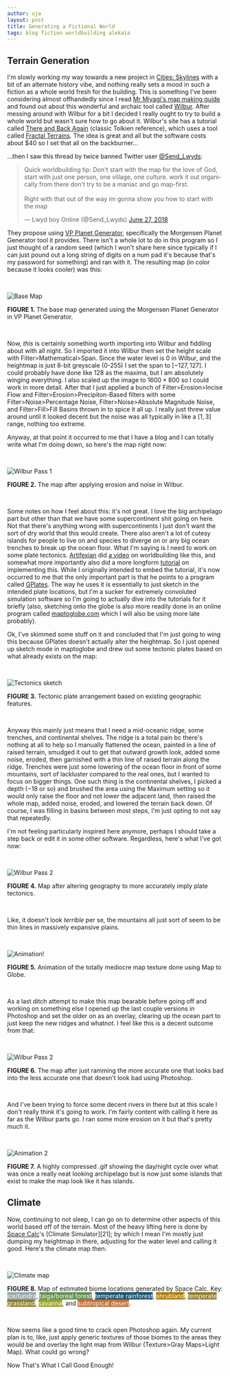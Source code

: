 ```yaml
---
author: uja
layout: post
title: Generating a Fictional World
tags: blog fiction worldbuilding alekala
---
```


## Terrain Generation

I'm slowly working my way towards a new project in
[Cities: Skylines][1] with a bit of an alternate history vibe, and nothing
really sets a mood in such a fiction as a whole world fresh for the building.
This is something I've been considering almost offhandedly since I read
[Mr Miyagi's map making guide][2] and found out about this wonderful and archaic
tool called [Wilbur][3]. After messing around with Wilbur for a bit I decided I
really ought to try to build a whole world but wasn't sure how to go about it.
Wilbur's site has a tutorial called [There and Back Again][4] (classic Tolkien
reference), which uses a tool called [Fractal Terrains][5]. The idea is great
and all but the software costs about $40 so I set that all on the backburner...

...then I saw this thread by twice banned Twitter user [@Send_Lwyds][6]:

<blockquote class="twitter-tweet" data-lang="en">
    <p lang="en" dir="ltr">
        Quick worldbuilding tip: Don&#39;t start with the map for the love of
        God, start with just one person, one village, one culture. work it out
        organically from there don&#39;t try to be a maniac and go map-first.
        <br><br>
        Right with that out of the way im gonna show you how to start with the
        map
    </p>
    &mdash; Lwyd boy Online (@Send_Lwyds)
    <a href="https://twitter.com/Send_Lwyds/status/1012084937904807937">
        June 27, 2018
    </a>
</blockquote>
<script async src="https://platform.twitter.com/widgets.js" charset="utf-8">
    </script>

They propose using [VP Planet Generator][7], specifically the Morgensen Planet
Generator tool it provides. There isn't a whole lot to do in this program so I
just thought of a random seed (which I won't share here since typically if I can
just pound out a long string of digits on a num pad it's because that's my
password for something) and ran with it. The resulting map (in color because it
looks cooler) was this:

<br>

![Base Map][8]

**FIGURE 1.** The base map generated using the Morgensen Planet Generator in VP
Planet Generator.

<br>

Now, _this_ is certainly something worth importing into Wilbur and fiddling
about with all night. So I imported it into Wilbur then set the height scale
with Filter>Mathematical>Span. Since the water level is 0 in Wilbur, and the
heightmap is just 8-bit greyscale (0-255) I set the span to $[-127, 127]$. I
could probably have done like $128$ as the maxima, but I am absolutely winging
everything. I also scaled up the image to $1600\times800$ so I could work in
more detail. After that I just applied a bunch of Filter>Erosion>Incise Flow
and Filter>Erosion>Precipiton-Based filters with some Filter>Noise>Percentage
Noise, Filter>Noise>Absolute Magnitude Noise, and Filter>Fill>Fill Basins thrown
in to spice it all up. I really just threw value around until it looked decent
but the noise was all typically in like a $[1,3]$ range, nothing too extreme.

Anyway, at that point it occurred to me that I have a blog and I can totally
write what I'm doing down, so here's the map right now:

<br>

![Wilbur Pass 1][9]

**FIGURE 2.** The map after applying erosion and noise in Wilbur.

<br>

Some notes on how I feel about this: it's not great. I love the big archipelago
part but other than that we have some supercontinent shit going on here. Not
that there's anything wrong with supercontinents I just don't want the sort of
dry world that this would create. There also aren't a lot of cutesy islands for
people to live on and species to diverge on or any big ocean trenches to break
up the ocean floor. What I'm saying is I need to work on some plate tectonics.
[Artifexian][10] did [a video][11] on worldbuilding like this, and somewhat
more importantly also did a more longform [tutorial][12] on implementing this.
While I originally intended to embed the tutorial, it's now occurred to me that
the only important part is that he points to a program called [GPlates][13]. The
way he uses it is essentially to just sketch in the intended plate locations,
but I'm a sucker for extremely convoluted simulation software so I'm going to
actually dive into the tutorials for it briefly (also, sketching onto the globe
is also more readily done in an online program called [maptoglobe.com][14] which
I will also be using more late probably).

Ok, I've skimmed some stuff on it and concluded that I'm just going to wing this
because GPlates doesn't actually alter the heightmap. So I just opened up sketch
mode in maptoglobe and drew out some tectonic plates based on what already
exists on the map:

<br>

![Tectonics sketch][15]

**FIGURE 3.** Tectonic plate arrangement based on existing geographic features.

<br>

Anyway this mainly just means that I need a mid-oceanic ridge, some trenches,
and continental shelves. The ridge is a total pain bc there's nothing at all to
help so I manually flattened the ocean, painted in a line of raised terrain,
smudged it out to get that outward growth look, added some noise, eroded, then
garnished with a thin line of raised terrain along the ridge. Trenches were just
some lowering of the ocean floor in front of some mountains, sort of lackluster
compared to the real ones, but I wanted to focus on bigger things. One such
thing is the continental shelves, I picked a depth ($-18$ or so) and brushed the
area using the Maximum setting so it would only raise the floor and not lower
the adjacent land, then raised the whole map, added noise, eroded, and lowered
the terrain back down. Of course, I was filling in basins between most steps,
I'm just opting to not say that repeatedly.

I'm not feeling particularly inspired here anymore, perhaps I should take a step
back or edit it in some other software. Regardless, here's what I've got now:

<br>

![Wilbur Pass 2][16]

**FIGURE 4.** Map after altering geography to more accurately imply plate
tectonics.

<br>

Like, it doesn't look _terrible_ per se, the mountains all just sort of seem to
be thin lines in massively expansive plains.

<br>

![Animation!][17]

**FIGURE 5.** Animation of the totally mediocre map texture done using Map to
Globe.

<br>

As a last ditch attempt to make this map bearable before going off and working
on something else I opened up the last couple versions in Photoshop and set the
older on as an overlay, clearing up the ocean part to just keep the new ridges
and whatnot. I feel like this is a decent outcome from that:

<br>

![Wilbur Pass 2][18]

**FIGURE 6.** The map after just ramming the more accurate one that looks bad
into the less accurate one that doesn't look bad using Photoshop.

<br>

And I've been trying to force some decent rivers in there but at this scale I
don't really think it's going to work. I'm fairly content with calling it here
as far as the Wilbur parts go. I ran some more erosion on it but that's pretty
much it.

<br>

![Animation 2][19]

**FIGURE 7.** A highly compressed .gif showing the day/night cycle over what was
once a really neat looking archipelago but is now just some islands that exist
to make the map look like it has islands.

## Climate

Now, continuing to not sleep, I can go on to determine other aspects of this
world based off of the terrain. Most of the heavy lifting here is done by
[Space Calc][20]'s [Climate Simulator][21]; by which I mean I'm mostly just
dumping my heightmap in there, adjusting for the water level and calling it
good. Here's the climate map then:

<br>

![Climate map][22]

**FIGURE 8.** Map of estimated biome locations generated by Space Calc. Key:
    <span style="background:#97A9AD;color:white;">ice/tundra</span>,
    <span style="background:#638F52;color:white;">taiga/boreal forest</span>,
    <span style="background:#1D546D;color:white;">temperate rainforest</span>,
    <span style="background:#AE7C0B;color:white;">shrubland</span>,
    <span style="background:#907E2E;color:white;">temperate grassland</span>,
    <span style="background:#99A526;color:white;">savanna</span>, and
    <span style="background:#C17136;color:white;">subtropical desert</span>.

<br>

Now seems like a good time to crack open Photoshop again. My current plan is to,
like, just apply generic textures of those biomes to the areas they would be and
overlay the light map from Wilbur (Texture>Gray Maps>Light Map). What could go
wrong?

Now That's What I Call Good Enough!

[1]: https://store.steampowered.com/app/255710/Cities_Skylines/
[2]: https://steamcommunity.com/sharedfiles/filedetails/?id=482232215
[3]: http://www.fracterra.com/wilbur.html
[4]: http://www.fracterra.com/ThereandBackAgain/index.html
[5]: https://www.profantasy.com/products/ft.asp
[6]: https://twitter.com/Send_Lwyds
[7]: https://toolslib.net/downloads/viewdownload/73-vpplanetgenerator/
[8]: /assets/img/alekala/ma-vpplanetgen-color.png
[9]: /assets/img/alekala/ma-wilbur-color.bmp
[10]:https://www.youtube.com/channel/UCeh-pJYRZTBJDXMNZeWSUVA
[11]:https://www.youtube.com/watch?v=x_Tn66PvTn4
[12]:https://www.youtube.com/watch?v=yGMKmbGTEHQ
[13]:https://www.gplates.org/
[14]:https://www.maptoglobe.com
[15]:/assets/img/alekala/ma-tectonics.png
[16]:/assets/img/alekala/ma-wilbur-color-2.bmp
[17]:/assets/img/alekala/ma-animated-1.gif
[18]:/assets/img/alekala/ma-wilbur-color-3.bmp
[19]:/assets/img/alekala/ma-animated-2.gif
[20]:https://space.geometrian.com
[20]:https://space.geometrian.com/calcs/climate-sim.php
[22]:/assets/img/alekala/ma-biomes.png
